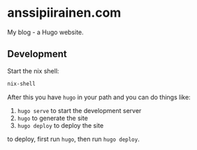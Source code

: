 # anssipiirainen.com

 My blog - a Hugo website.

## Development

Start the nix shell:

```bash
nix-shell
```

After this you have `hugo` in your path and you can do things like:

1. `hugo serve` to start the development server
2. `hugo` to generate the site
2. `hugo deploy` to deploy the site

to deploy, first run `hugo`, then run `hugo deploy`.